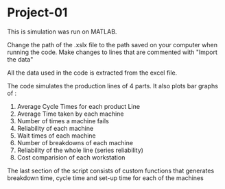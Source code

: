 # Project-01

This is simulation was run on MATLAB.

Change the path of the .xslx file to the path saved on your computer when running the code. Make changes to lines that are commented with "Import the data"

All the data used in the code is extracted from the excel file.

The code simulates the production lines of 4 parts. It also plots bar graphs of :

1. Average Cycle Times for each product Line
2. Average Time taken by each machine 
3. Number of times a machine fails
4. Reliability of each machine
5. Wait times of each machine
6. Number of breakdowns of each machine
7. Reliability of the whole line (series reliability)
8. Cost comparision of each workstation

The last section of the script consists of custom functions that generates breakdown time, cycle time and set-up time for each of the machines

